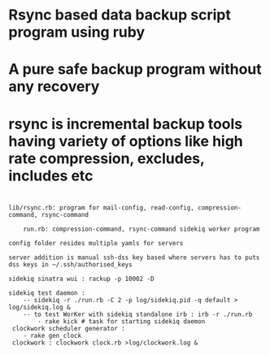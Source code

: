 # Rsync based data backup script program using ruby 
#
# A pure safe backup program without any recovery 
# rsync is incremental backup tools having variety of options like high rate compression, excludes, includes etc
# 

	lib/rsync.rb: program for mail-config, read-config, compression-command, rsync-command 

        run.rb: compression-command, rsync-command sidekiq worker program

	config folder resides multiple yamls for servers 

	server addition is manual ssh-dss key based where servers has to puts dss keys in ~/.ssh/authorised_keys  

	sidekiq sinatra wui : rackup -p 10002 -D

	sidekiq test daemon : 
		-- sidekiq -r ./run.rb -C 2 -p log/sidekiq.pid -q default > log/sidekiq.log &
		-- to test WorKer with sidekiq standalone irb : irb -r ./run.rb 
        	- rake kick # task for starting sidekiq daemon
	 clockwork scheduler generator :
		- rake gen_clock 
	 clockwork : clockwork clock.rb >log/clockwork.log &

